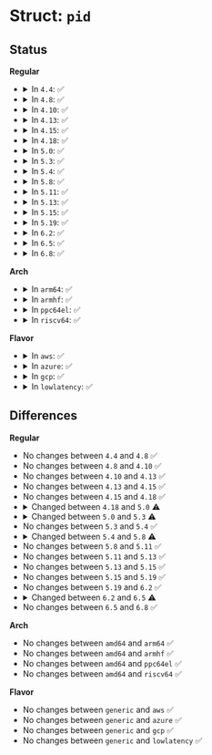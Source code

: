 # Struct: <code>pid</code>

## Status
<b>Regular</b>
<ul>
<li>
<details>
<summary>In <code>4.4</code>: ✅</summary>

```c
struct pid {
    atomic_t count;
    unsigned int level;
    struct hlist_head tasks[3];
    struct callback_head rcu;
    struct upid numbers[1];
};
```
</details>
</li>
<li>
<details>
<summary>In <code>4.8</code>: ✅</summary>

```c
struct pid {
    atomic_t count;
    unsigned int level;
    struct hlist_head tasks[3];
    struct callback_head rcu;
    struct upid numbers[1];
};
```
</details>
</li>
<li>
<details>
<summary>In <code>4.10</code>: ✅</summary>

```c
struct pid {
    atomic_t count;
    unsigned int level;
    struct hlist_head tasks[3];
    struct callback_head rcu;
    struct upid numbers[1];
};
```
</details>
</li>
<li>
<details>
<summary>In <code>4.13</code>: ✅</summary>

```c
struct pid {
    atomic_t count;
    unsigned int level;
    struct hlist_head tasks[3];
    struct callback_head rcu;
    struct upid numbers[1];
};
```
</details>
</li>
<li>
<details>
<summary>In <code>4.15</code>: ✅</summary>

```c
struct pid {
    atomic_t count;
    unsigned int level;
    struct hlist_head tasks[3];
    struct callback_head rcu;
    struct upid numbers[1];
};
```
</details>
</li>
<li>
<details>
<summary>In <code>4.18</code>: ✅</summary>

```c
struct pid {
    atomic_t count;
    unsigned int level;
    struct hlist_head tasks[3];
    struct callback_head rcu;
    struct upid numbers[1];
};
```
</details>
</li>
<li>
<details>
<summary>In <code>5.0</code>: ✅</summary>

```c
struct pid {
    atomic_t count;
    unsigned int level;
    struct hlist_head tasks[4];
    struct callback_head rcu;
    struct upid numbers[1];
};
```
</details>
</li>
<li>
<details>
<summary>In <code>5.3</code>: ✅</summary>

```c
struct pid {
    refcount_t count;
    unsigned int level;
    struct hlist_head tasks[4];
    wait_queue_head_t wait_pidfd;
    struct callback_head rcu;
    struct upid numbers[1];
};
```
</details>
</li>
<li>
<details>
<summary>In <code>5.4</code>: ✅</summary>

```c
struct pid {
    refcount_t count;
    unsigned int level;
    struct hlist_head tasks[4];
    wait_queue_head_t wait_pidfd;
    struct callback_head rcu;
    struct upid numbers[1];
};
```
</details>
</li>
<li>
<details>
<summary>In <code>5.8</code>: ✅</summary>

```c
struct pid {
    refcount_t count;
    unsigned int level;
    spinlock_t lock;
    struct hlist_head tasks[4];
    struct hlist_head inodes;
    wait_queue_head_t wait_pidfd;
    struct callback_head rcu;
    struct upid numbers[1];
};
```
</details>
</li>
<li>
<details>
<summary>In <code>5.11</code>: ✅</summary>

```c
struct pid {
    refcount_t count;
    unsigned int level;
    spinlock_t lock;
    struct hlist_head tasks[4];
    struct hlist_head inodes;
    wait_queue_head_t wait_pidfd;
    struct callback_head rcu;
    struct upid numbers[1];
};
```
</details>
</li>
<li>
<details>
<summary>In <code>5.13</code>: ✅</summary>

```c
struct pid {
    refcount_t count;
    unsigned int level;
    spinlock_t lock;
    struct hlist_head tasks[4];
    struct hlist_head inodes;
    wait_queue_head_t wait_pidfd;
    struct callback_head rcu;
    struct upid numbers[1];
};
```
</details>
</li>
<li>
<details>
<summary>In <code>5.15</code>: ✅</summary>

```c
struct pid {
    refcount_t count;
    unsigned int level;
    spinlock_t lock;
    struct hlist_head tasks[4];
    struct hlist_head inodes;
    wait_queue_head_t wait_pidfd;
    struct callback_head rcu;
    struct upid numbers[1];
};
```
</details>
</li>
<li>
<details>
<summary>In <code>5.19</code>: ✅</summary>

```c
struct pid {
    refcount_t count;
    unsigned int level;
    spinlock_t lock;
    struct hlist_head tasks[4];
    struct hlist_head inodes;
    wait_queue_head_t wait_pidfd;
    struct callback_head rcu;
    struct upid numbers[1];
};
```
</details>
</li>
<li>
<details>
<summary>In <code>6.2</code>: ✅</summary>

```c
struct pid {
    refcount_t count;
    unsigned int level;
    spinlock_t lock;
    struct hlist_head tasks[4];
    struct hlist_head inodes;
    wait_queue_head_t wait_pidfd;
    struct callback_head rcu;
    struct upid numbers[1];
};
```
</details>
</li>
<li>
<details>
<summary>In <code>6.5</code>: ✅</summary>

```c
struct pid {
    refcount_t count;
    unsigned int level;
    spinlock_t lock;
    struct hlist_head tasks[4];
    struct hlist_head inodes;
    wait_queue_head_t wait_pidfd;
    struct callback_head rcu;
    struct upid numbers[0];
};
```
</details>
</li>
<li>
<details>
<summary>In <code>6.8</code>: ✅</summary>

```c
struct pid {
    refcount_t count;
    unsigned int level;
    spinlock_t lock;
    struct hlist_head tasks[4];
    struct hlist_head inodes;
    wait_queue_head_t wait_pidfd;
    struct callback_head rcu;
    struct upid numbers[0];
};
```
</details>
</li>
</ul>
<b>Arch</b>
<ul>
<li>
<details>
<summary>In <code>arm64</code>: ✅</summary>

```c
struct pid {
    refcount_t count;
    unsigned int level;
    struct hlist_head tasks[4];
    wait_queue_head_t wait_pidfd;
    struct callback_head rcu;
    struct upid numbers[1];
};
```
</details>
</li>
<li>
<details>
<summary>In <code>armhf</code>: ✅</summary>

```c
struct pid {
    refcount_t count;
    unsigned int level;
    struct hlist_head tasks[4];
    wait_queue_head_t wait_pidfd;
    struct callback_head rcu;
    struct upid numbers[1];
};
```
</details>
</li>
<li>
<details>
<summary>In <code>ppc64el</code>: ✅</summary>

```c
struct pid {
    refcount_t count;
    unsigned int level;
    struct hlist_head tasks[4];
    wait_queue_head_t wait_pidfd;
    struct callback_head rcu;
    struct upid numbers[1];
};
```
</details>
</li>
<li>
<details>
<summary>In <code>riscv64</code>: ✅</summary>

```c
struct pid {
    refcount_t count;
    unsigned int level;
    struct hlist_head tasks[4];
    wait_queue_head_t wait_pidfd;
    struct callback_head rcu;
    struct upid numbers[1];
};
```
</details>
</li>
</ul>
<b>Flavor</b>
<ul>
<li>
<details>
<summary>In <code>aws</code>: ✅</summary>

```c
struct pid {
    refcount_t count;
    unsigned int level;
    struct hlist_head tasks[4];
    wait_queue_head_t wait_pidfd;
    struct callback_head rcu;
    struct upid numbers[1];
};
```
</details>
</li>
<li>
<details>
<summary>In <code>azure</code>: ✅</summary>

```c
struct pid {
    refcount_t count;
    unsigned int level;
    struct hlist_head tasks[4];
    wait_queue_head_t wait_pidfd;
    struct callback_head rcu;
    struct upid numbers[1];
};
```
</details>
</li>
<li>
<details>
<summary>In <code>gcp</code>: ✅</summary>

```c
struct pid {
    refcount_t count;
    unsigned int level;
    struct hlist_head tasks[4];
    wait_queue_head_t wait_pidfd;
    struct callback_head rcu;
    struct upid numbers[1];
};
```
</details>
</li>
<li>
<details>
<summary>In <code>lowlatency</code>: ✅</summary>

```c
struct pid {
    refcount_t count;
    unsigned int level;
    struct hlist_head tasks[4];
    wait_queue_head_t wait_pidfd;
    struct callback_head rcu;
    struct upid numbers[1];
};
```
</details>
</li>
</ul>

## Differences
<b>Regular</b>
<ul>
<li>
No changes between <code>4.4</code> and <code>4.8</code> ✅
</li>
<li>
No changes between <code>4.8</code> and <code>4.10</code> ✅
</li>
<li>
No changes between <code>4.10</code> and <code>4.13</code> ✅
</li>
<li>
No changes between <code>4.13</code> and <code>4.15</code> ✅
</li>
<li>
No changes between <code>4.15</code> and <code>4.18</code> ✅
</li>
<li>
<details>
<summary>Changed between <code>4.18</code> and <code>5.0</code> ⚠️</summary>
<ul>
<li>
<b>Field type changed. </b>
<code>struct hlist_head tasks[3]</code> ➡️ <code>struct hlist_head tasks[4]</code>
</li>
</ul>
</details>
</li>
<li>
<details>
<summary>Changed between <code>5.0</code> and <code>5.3</code> ⚠️</summary>
<ul>
<li>
<b>Field added. </b>
<code>wait_queue_head_t wait_pidfd</code>
</li>
<li>
<b>Field type changed. </b>
<code>atomic_t count</code> ➡️ <code>refcount_t count</code>
</li>
</ul>
</details>
</li>
<li>
No changes between <code>5.3</code> and <code>5.4</code> ✅
</li>
<li>
<details>
<summary>Changed between <code>5.4</code> and <code>5.8</code> ⚠️</summary>
<ul>
<li>
<b>Field added. </b>
<code>spinlock_t lock</code>
</li>
<li>
<b>Field added. </b>
<code>struct hlist_head inodes</code>
</li>
</ul>
</details>
</li>
<li>
No changes between <code>5.8</code> and <code>5.11</code> ✅
</li>
<li>
No changes between <code>5.11</code> and <code>5.13</code> ✅
</li>
<li>
No changes between <code>5.13</code> and <code>5.15</code> ✅
</li>
<li>
No changes between <code>5.15</code> and <code>5.19</code> ✅
</li>
<li>
No changes between <code>5.19</code> and <code>6.2</code> ✅
</li>
<li>
<details>
<summary>Changed between <code>6.2</code> and <code>6.5</code> ⚠️</summary>
<ul>
<li>
<b>Field type changed. </b>
<code>struct upid numbers[1]</code> ➡️ <code>struct upid numbers[0]</code>
</li>
</ul>
</details>
</li>
<li>
No changes between <code>6.5</code> and <code>6.8</code> ✅
</li>
</ul>
<b>Arch</b>
<ul>
<li>
No changes between <code>amd64</code> and <code>arm64</code> ✅
</li>
<li>
No changes between <code>amd64</code> and <code>armhf</code> ✅
</li>
<li>
No changes between <code>amd64</code> and <code>ppc64el</code> ✅
</li>
<li>
No changes between <code>amd64</code> and <code>riscv64</code> ✅
</li>
</ul>
<b>Flavor</b>
<ul>
<li>
No changes between <code>generic</code> and <code>aws</code> ✅
</li>
<li>
No changes between <code>generic</code> and <code>azure</code> ✅
</li>
<li>
No changes between <code>generic</code> and <code>gcp</code> ✅
</li>
<li>
No changes between <code>generic</code> and <code>lowlatency</code> ✅
</li>
</ul>
